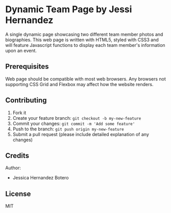 # Dynamic Team Page by Jessi Hernandez

A single dynamic page showcasing two different team member photos and biographies. This web page is written with HTML5, styled with CSS3 and will feature Javascript functions to display each team member's information upon an event.

## Prerequisites

Web page should be compatible with most web browsers. Any browsers not supporting CSS Grid and Flexbox may affect how the website renders.

## Contributing

1. Fork it
2. Create your feature branch: `git checkout -b my-new-feature`
3. Commit your changes: `git commit -m 'Add some feature'`
4. Push to the branch: `git push origin my-new-feature`
5. Submit a pull request (please include detailed explanation of any changes)

## Credits

Author:
- Jessica Hernandez Botero

## License

MIT
